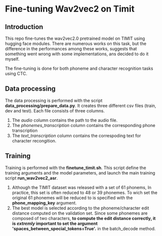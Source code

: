 # Fine-tuning Wav2vec2 on Timit
## Introduction
This repo fine-tunes the wav2vec2.0 pretrained model on TIMIT using hugging face modules.
There are numerous works on this task, but the difference in the performances among these works,
suggests that something went wrong with some implementations, ans decided to do it myself.

The fine-tuning is done for both phoneme and character recognition tasks using CTC.

## Data processing
The data processing is performed with the script **data_processing/prepare_data.py**.
It creates three different csv files (train, dev and test). Each file consists of three columns.
1. The *audio* column contains the path to the audio file.
2. The *phonemes_transcription* column contains the corresponding phone transcription
3. The *text_transcription* column contains  the correspoding text for character recongition.

## Training

Training is performed with the **finetune_timit.sh**. This script define the training arguments and the model parameters,
and launch the main training script **run_wav2vec2_asr**.

1. Although the TIMIT dataset was released with a set of 61 phonems, In practice, this set is often reduced to 48 or 39 phonemes.
To wich set the original 61 phonemes will be reduced to is specified with the **phone_mapping_key** argument.
2. The best model is selected according to the phoneme/character edit distance computed on 
the validation set. Since some phonemes are composed of two characters, **to compute the edit distance correctly,
it is _extremly_ important to set the argument 'spaces_between_special_tokens=True'.** in the batch_decode method.

